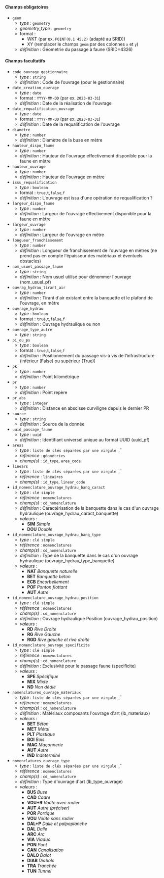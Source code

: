 #### Champs obligatoires

- `geom`
  - *type* : `geometry`
  - *geometry_type* : `geometry`
  - format :
    - WKT (par ex. `POINT(0.1 45.2)` (adapté au SRID))
    - XY (remplacer le champs `geom` par des colonnes `x` et `y`)
  - *définition* : Géometrie du passage à faune (SRID=4326)

#### Champs facultatifs

- `code_ouvrage_gestionnaire`
  - *type* : `string`
  - *définition* : Code de l’ouvrage (pour le gestionnaire)
- `date_creation_ouvrage`
  - *type* : `date`
  - format : `YYYY-MM-DD` (par ex. `2023-03-31`)
  - *définition* : Date de la réalisation de l'ouvrage
- `date_requalification_ouvrage`
  - *type* : `date`
  - format : `YYYY-MM-DD` (par ex. `2023-03-31`)
  - *définition* : Date de la requalification de l'ouvrage
- `diametre`
  - *type* : `number`
  - *définition* : Diamètre de la buse en mètre
- `hauteur_dispo_faune`
  - *type* : `number`
  - *définition* : Hauteur de l'ouvrage effectivement disponible pour la faune en mètre
- `hauteur_ouvrage`
  - *type* : `number`
  - *définition* : Hauteur de l'ouvrage en mètre
- `issu_requalification`
  - *type* : `boolean`
  - format : `true`,`t`,`false`,`f`
  - *définition* : L'ouvrage est issu d'une opération de requalification ?
- `largeur_dispo_faune`
  - *type* : `number`
  - *définition* : Largeur de l'ouvrage effectivement disponible pour la faune en mètre
- `largeur_ouvrage`
  - *type* : `number`
  - *définition* : Largeur de l'ouvrage en mètre
- `longueur_franchissement`
  - *type* : `number`
  - *définition* : Longueur de franchissement de l'ouvrage en mètres (ne prend pas en compte l'épaisseur des matériaux et éventuels obstacles)
- `nom_usuel_passage_faune`
  - *type* : `string`
  - *définition* : Nom usuel utilisé pour dénommer l'ouvrage (nom_usuel_pf)
- `ouvrag_hydrau_tirant_air`
  - *type* : `number`
  - *définition* :  Tirant d'air existant entre la banquette et le plafond de l'ouvrage, en mètre
- `ouvrage_hydrau`
  - *type* : `boolean`
  - format : `true`,`t`,`false`,`f`
  - *définition* : Ouvrage hydraulique ou non
- `ouvrage_type_autre`
  - *type* : `string`
- `pi_ou_ps`
  - *type* : `boolean`
  - format : `true`,`t`,`false`,`f`
  - *définition* : Positionnement du passage vis-à vis de l’infrastructure (inférieur (False) ou supérieur (True))
- `pk`
  - *type* : `number`
  - *définition* : Point kilométrique
- `pr`
  - *type* : `number`
  - *définition* : Point repère
- `pr_abs`
  - *type* : `integer`
  - *définition* : Distance en abscisse curviligne depuis le dernier PR
- `source`
  - *type* : `string`
  - *définition* : Source de la donnée
- `uuid_passage_faune`
  - *type* : `uuid`
  - *définition* : Identifiant universel unique au format UUID (uuid_pf)
- `areas`
  - *type* : `liste de clés séparées par une virgule `,``
  - *référence* : `géométries`
  - *champ(s)* : `id_type`, `area_code`
- `linears`
  - *type* : `liste de clés séparées par une virgule `,``
  - *référence* : `linéaires`
  - *champ(s)* : `id_type`, `linear_code`
- `id_nomenclature_ouvrage_hydrau_banq_caract`
  - *type* : `clé simple`
  - *référence* : `nomenclatures`
  - *champ(s)* : `cd_nomenclature`
  - *définition* : Caractérisation de la banquette dans le cas d'un ouvrage hydraulique (ouvrage_hydrau_caract_banquette)
  - *valeurs* :
    - **SIM** *Simple*
    - **DOU** *Double*
- `id_nomenclature_ouvrage_hydrau_banq_type`
  - *type* : `clé simple`
  - *référence* : `nomenclatures`
  - *champ(s)* : `cd_nomenclature`
  - *définition* : Type de la banquette dans le cas d'un ouvrage hydraulique (ouvrage_hydrau_type_banquette)
  - *valeurs* :
    - **NAT** *Banquette naturelle*
    - **BET** *Banquette béton*
    - **ECB** *Encorbellement*
    - **POF** *Ponton flottant*
    - **AUT** *Autre*
- `id_nomenclature_ouvrage_hydrau_position`
  - *type* : `clé simple`
  - *référence* : `nomenclatures`
  - *champ(s)* : `cd_nomenclature`
  - *définition* : Ouvrage hydraulique Position (ouvrage_hydrau_position)
  - *valeurs* :
    - **RD** *Rive Droite*
    - **RG** *Rive Gauche*
    - **RGD** *Rive gauche et rive droite*
- `id_nomenclature_ouvrage_specificite`
  - *type* : `clé simple`
  - *référence* : `nomenclatures`
  - *champ(s)* : `cd_nomenclature`
  - *définition* : Exclusivité pour le passage faune (specificite)
  - *valeurs* :
    - **SPE** *Spécifique*
    - **MIX** *Mixte*
    - **ND** *Non dédié*
- `nomenclatures_ouvrage_materiaux`
  - *type* : `liste de clés séparées par une virgule `,``
  - *référence* : `nomenclatures`
  - *champ(s)* : `cd_nomenclature`
  - *définition* : Matériaux composants l'ouvrage d'art (lb_materiaux)
  - *valeurs* :
    - **BET** *Béton*
    - **MET** *Métal*
    - **PLT** *Plastique*
    - **BOI** *Bois*
    - **MAC** *Maçonnerie*
    - **AUT** *Autre*
    - **IND** *Indéterminé*
- `nomenclatures_ouvrage_type`
  - *type* : `liste de clés séparées par une virgule `,``
  - *référence* : `nomenclatures`
  - *champ(s)* : `cd_nomenclature`
  - *définition* : Type d'ouvrage d'art (lb_type_ouvrage)
  - *valeurs* :
    - **BUS** *Buse*
    - **CAD** *Cadre*
    - **VOU+R** *Voûte avec radier*
    - **AUT** *Autre (préciser)*
    - **POR** *Portique*
    - **VOU** *Voûte sans radier*
    - **DAL+P** *Dalle et palpaplanche*
    - **DAL** *Dalle*
    - **ARC** *Arc*
    - **VIA** *Viaduc*
    - **PON** *Pont*
    - **CAN** *Canalisation*
    - **DALO** *Dalot*
    - **DIAB** *Diabolo*
    - **TRA** *Tranchée*
    - **TUN** *Tunnel*
